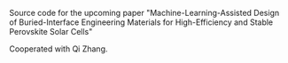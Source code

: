 Source code for the upcoming paper "Machine-Learning-Assisted Design of Buried-Interface Engineering Materials for High-Efficiency and Stable Perovskite Solar Cells"

Cooperated with Qi Zhang.
